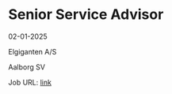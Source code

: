 # Senior Service Advisor
02-01-2025

Elgiganten A/S

Aalborg SV

Job URL: [link](https://web103.reachmee.com/ext/I022/2126/job?site=15&lang=DK&validator=3cc71ec923ccaf7527e8b30ecbdf32c0&job_id=2876)


